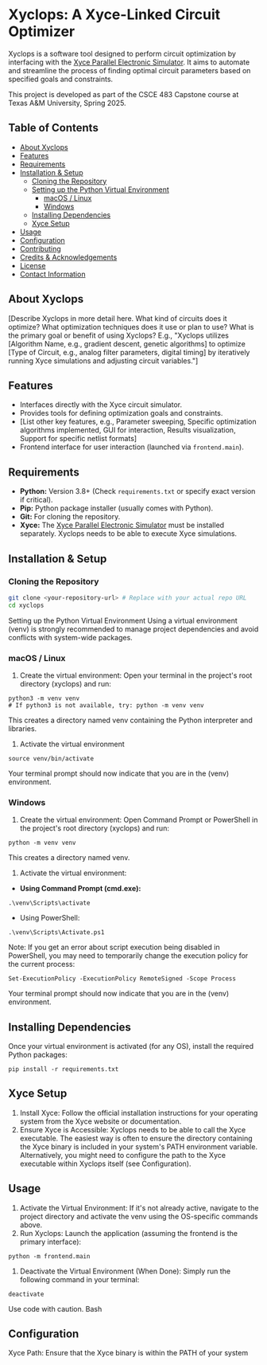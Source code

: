 # Xyclops: A Xyce-Linked Circuit Optimizer

Xyclops is a software tool designed to perform circuit optimization by interfacing with the [Xyce Parallel Electronic Simulator](https://xyce.sandia.gov/). It aims to automate and streamline the process of finding optimal circuit parameters based on specified goals and constraints.

This project is developed as part of the CSCE 483 Capstone course at Texas A&M University, Spring 2025.

## Table of Contents

* [About Xyclops](#about-xyclops)
* [Features](#features)
* [Requirements](#requirements)
* [Installation & Setup](#installation--setup)
  * [Cloning the Repository](#cloning-the-repository)
  * [Setting up the Python Virtual Environment](#setting-up-the-python-virtual-environment)
    * [macOS / Linux](#macos--linux)
    * [Windows](#windows)
  * [Installing Dependencies](#installing-dependencies)
  * [Xyce Setup](#xyce-setup)
* [Usage](#usage)
* [Configuration](#configuration)
* [Contributing](#contributing)
* [Credits & Acknowledgements](#credits--acknowledgements)
* [License](#license)
* [Contact Information](#contact-information)

## About Xyclops

[Describe Xyclops in more detail here. What kind of circuits does it optimize? What optimization techniques does it use or plan to use? What is the primary goal or benefit of using Xyclops? E.g., "Xyclops utilizes [Algorithm Name, e.g., gradient descent, genetic algorithms] to optimize [Type of Circuit, e.g., analog filter parameters, digital timing] by iteratively running Xyce simulations and adjusting circuit variables."]

## Features

* Interfaces directly with the Xyce circuit simulator.
* Provides tools for defining optimization goals and constraints.
* [List other key features, e.g., Parameter sweeping, Specific optimization algorithms implemented, GUI for interaction, Results visualization, Support for specific netlist formats]
* Frontend interface for user interaction (launched via `frontend.main`).

## Requirements

* **Python:** Version 3.8+ (Check `requirements.txt` or specify exact version if critical).
* **Pip:** Python package installer (usually comes with Python).
* **Git:** For cloning the repository.
* **Xyce:** The [Xyce Parallel Electronic Simulator](https://xyce.sandia.gov/) must be installed separately. Xyclops needs to be able to execute Xyce simulations.

## Installation & Setup

### Cloning the Repository

```bash
git clone <your-repository-url> # Replace with your actual repo URL
cd xyclops
```

Setting up the Python Virtual Environment
Using a virtual environment (venv) is strongly recommended to manage project dependencies and avoid conflicts with system-wide packages.

### macOS / Linux

1. Create the virtual environment:
Open your terminal in the project's root directory (xyclops) and run:

```
python3 -m venv venv
# If python3 is not available, try: python -m venv venv
```

This creates a directory named venv containing the Python interpreter and libraries.

1. Activate the virtual environment

```
source venv/bin/activate
```

Your terminal prompt should now indicate that you are in the (venv) environment.

### Windows

1. Create the virtual environment:
Open Command Prompt or PowerShell in the project's root directory (xyclops) and run:

```
python -m venv venv
```

This creates a directory named venv.

1. Activate the virtual environment:

* **Using Command Prompt (cmd.exe):**

```
.\venv\Scripts\activate
```

* Using PowerShell:

```
.\venv\Scripts\Activate.ps1
```

Note: If you get an error about script execution being disabled in PowerShell, you may need to temporarily change the execution policy for the current process:

```
Set-ExecutionPolicy -ExecutionPolicy RemoteSigned -Scope Process
```

Your terminal prompt should now indicate that you are in the (venv) environment.

## Installing Dependencies

Once your virtual environment is activated (for any OS), install the required Python packages:

```
pip install -r requirements.txt
```

## Xyce Setup

1. Install Xyce: Follow the official installation instructions for your operating system from the Xyce website or documentation.
1. Ensure Xyce is Accessible: Xyclops needs to be able to call the Xyce executable. The easiest way is often to ensure the directory containing the Xyce binary is included in your system's PATH environment variable. Alternatively, you might need to configure the path to the Xyce executable within Xyclops itself (see Configuration).

## Usage

1. Activate the Virtual Environment: If it's not already active, navigate to the project directory and activate the venv using the OS-specific commands above.
1. Run Xyclops: Launch the application (assuming the frontend is the primary interface):

```
python -m frontend.main
```

1. Deactivate the Virtual Environment (When Done):
Simply run the following command in your terminal:

```
deactivate
```

Use code with caution.
Bash

## Configuration

Xyce Path: Ensure that the Xyce binary is within the PATH of your system

